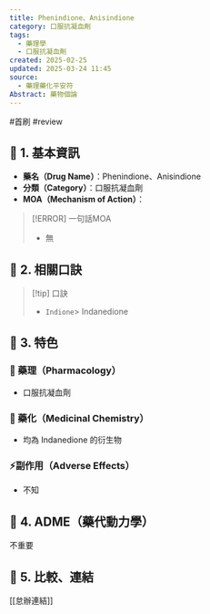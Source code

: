 ```yaml
---
title: Phenindione、Anisindione
category: 口服抗凝血劑
tags:
  - 藥理學
  - 口服抗凝血劑
created: 2025-02-25
updated: 2025-03-24 11:45
source:
  - 藥理藥化平安符
Abstract: 藥物個論
---
```

#首刷 #review 
## 🔹 1. 基本資訊
- **藥名（Drug Name）**：Phenindione、Anisindione
- **分類（Category）**：口服抗凝血劑
- **MOA（Mechanism of Action）**：
> [!ERROR] 一句話MOA
> - 無

## 🔹 2. 相關口訣
> [!tip] 口訣
> - `Indione`> Indanedione

## 🔹 3. 特色
### 🧪 藥理（Pharmacology）

- 口服抗凝血劑

### 🧬 藥化（Medicinal Chemistry）

- 均為 Indanedione 的衍生物

### ⚡副作用（Adverse Effects）
- 不知


## 🔹 4. ADME（藥代動力學）
 不重要
## 🔹 5. 比較、連結

[[怠辦連結]]
